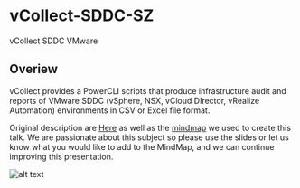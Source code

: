 # vCollect-SDDC-SZ
vCollect SDDC VMware

## Overiew
vCollect provides a PowerCLI scripts that produce infrastructure audit and reports of VMware SDDC (vSphere, NSX, vCloud DIrector, vRealize Automation) environments in CSV or Excel file format. 

Original description are [Here](https://github.com/szemmali/vCollect-SDDC-SZ/blob/master/vCheck-SDDC-vmware-v01.html) as well as the [mindmap](https://github.com/szemmali/vCollect-SDDC-SZ/blob/master/vCheck-SDDC-vmware-v06.jpeg) we used to create this talk. We are passionate about this subject so please use the slides or let us know what you would like to add to the MindMap, and we can continue improving this presentation.

![alt text](https://github.com/szemmali/vCollect-SDDC-SZ/blob/master/vCheck-SDDC-vmware-v06.jpeg)
